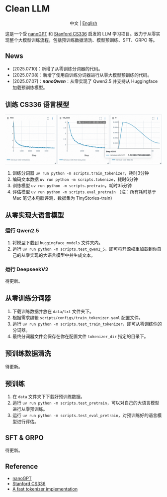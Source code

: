 # Clean LLM

<div align="center">

中文 | [English](./README_en.md)

</div>

这是一个受 [nanoGPT](https://github.com/karpathy/nanoGPT) 和 [Stanford CS336](https://github.com/stanford-cs336) 启发的 LLM 学习项目。致力于从零实现整个大模型训练流程，包括预训练数据清洗、模型预训练、SFT、GRPO 等。

## News
- [2025.07.10]：新增了从零训练分词器的代码。
- [2025.07.08]：新增了使用自训练分词器进行从零大模型预训练的代码。
- [2025.07.07]：***nanoQwen***：从零实现了 Qwen2.5 并支持从 Huggingface 加载预训练模型。

## 训练 CS336 语言模型
![cs336_lm_pretrain](assets/pretrain_tinystories_loss.png)
1. 训练分词器 `uv run python -m scripts.train_tokenizer`，耗时3分钟
2. 编码文本数据 `uv run python -m scripts.tokenize`，耗时6分钟
3. 训练模型 `uv run python -m scripts.pretrain`，耗时35分钟
4. 评估模型 `uv run python -m scripts.eval_pretrain`
（注：所有耗时基于 Mac 笔记本电脑评测，数据集为 TinyStories-train）

## 从零实现大语言模型

### 运行 Qwen2.5
1. 将模型下载到 `huggingface_models` 文件夹内。
2. 运行 `uv run python -m scripts.test_qwen2_5`，即可将开源权重加载到你自己的从零实现的大语言模型中并生成文本。

### 运行 DeepseekV2
待更新。

## 从零训练分词器

1. 下载训练数据并放在 `data/txt` 文件夹下。
2. 根据需求编辑 `scripts/configs/train_tokenizer.yaml` 配置文件。
3. 运行 `uv run python -m scripts.test_train_tokenizer`，即可从零训练你的分词器。
4. 最终分词器文件会保存在你在配置文件 `tokenizer_dir` 指定的目录下。

## 预训练数据清洗
待更新。

## 预训练
1. 在 `data` 文件夹下下载好预训练数据。
2. 运行 `uv run python -m scripts.test_pretrain`，可以对自己的大语言模型进行从零预训练。
3. 运行 `uv run python -m scripts.test_eval_pretrain`，对预训练好的语言模型进行评估。

## SFT & GRPO
待更新。

## Reference
- [nanoGPT](https://github.com/karpathy/nanoGPT)
- [Stanford CS336](https://cs336.stanford.edu/)
- [A fast tokenizer implementation](https://zhuanlan.zhihu.com/p/1920487178846344415)